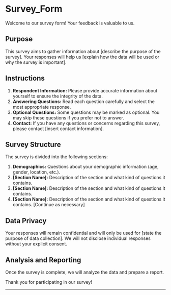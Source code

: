 # Survey_Form

Welcome to our survey form! Your feedback is valuable to us.

## Purpose

This survey aims to gather information about [describe the purpose of the survey]. Your responses will help us [explain how the data will be used or why the survey is important].

## Instructions

1. **Respondent Information:** Please provide accurate information about yourself to ensure the integrity of the data.
2. **Answering Questions:** Read each question carefully and select the most appropriate response.
3. **Optional Questions:** Some questions may be marked as optional. You may skip these questions if you prefer not to answer.
4. **Contact:** If you have any questions or concerns regarding this survey, please contact [insert contact information].

## Survey Structure

The survey is divided into the following sections:

1. **Demographics:** Questions about your demographic information (age, gender, location, etc.).
2. **[Section Name]:** Description of the section and what kind of questions it contains.
3. **[Section Name]:** Description of the section and what kind of questions it contains.
4. **[Section Name]:** Description of the section and what kind of questions it contains.
   [Continue as necessary]

## Data Privacy

Your responses will remain confidential and will only be used for [state the purpose of data collection]. We will not disclose individual responses without your explicit consent.

## Analysis and Reporting

Once the survey is complete, we will analyze the data and prepare a report.

Thank you for participating in our survey!

---

